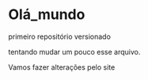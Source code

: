 # Olá_mundo
 primeiro repositório versionado

tentando mudar um pouco esse arquivo.

Vamos fazer alterações pelo site 
